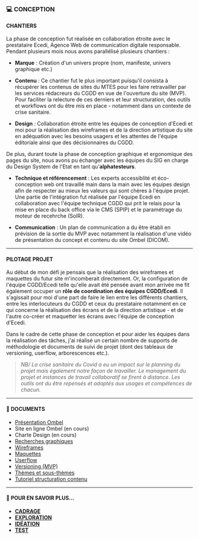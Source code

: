 ### 💻 CONCEPTION


#### CHANTIERS
La phase de conception fut réalisée en collaboration étroite avec le prestataire Ecedi, Agence Web de communication digitale responsable. Pendant plusieurs mois nous avons parallélisé plusieurs chantiers :

* **Marque** : Création d'un univers propre (nom, manifeste, univers graphique etc.)

* **Contenu** : Ce chantier fut le plus important puisqu'il consista à récupérer les contenus de sites du MTES pour les faire retravailler par les services rédacreurs du CGDD en vue de l'ouverture du site (MVP). Pour faciliter la relecture de ces derniers et leur structuration, des outils et workflows ont du être mis en place - notamment dans un contexte de crise sanitaire.

* **Design** : Collaboration étroite entre les équipes de conception d'Ecedi et moi pour la réalisation des wireframes et de la direction artistique du site en adéquation avec les besoins usagers et les attentes de l'équipe éditoriale ainsi que des décisionnaires du CGDD. 

De plus, durant toute la phase de conception graphique et ergonomique des pages du site, nous avons pu échanger avec les équipes du SIG en charge du Design System de l'Etat en tant qu'**alphatesteurs**.

* **Technique et référencement** : Les experts accessiblité et éco-conception web ont travaillé main dans la main avec les équipes design afin de respecter au mieux les valeurs qui sont chères à l'équipe projet. Une partie de l'intégration fut réalisée par l'équipe Ecedi en collaboration avec l'équipe technique CGDD qui prit le relais pour la mise en place du back office via le CMS (SPIP) et le paramétrage du moteur de recehrche (SolR).

* **Communication** : Un plan de communication a du être établi en prévision de la sortie du MVP avec notamment la réalisation d'une vidéo de présentation du concept et contenu du site Ombel (DICOM).

________________


#### PILOTAGE PROJET
Au début de mon défi je pensais que la réalisation des wireframes et maquettes du futur site m'incomberait directement. Or, la configuration de l'équipe CGDD/Ecedi telle qu'elle avait été pensée avant mon arrivée me fit également occuper un **rôle de coordination des équipes CGDD/Ecedi**. Il s'agissait pour moi d'une part de faire le lien entre les différents chantiers, entre les interlocuteurs du CGDD et ceux du prestataire notamment en ce qui concerne la réalisation des écrans et de la direction artistique - et de l'autre co-créer et maquetter les écrans avec l'équipe de conception d'Ecedi.

Dans le cadre de cette phase de conception et pour aider les équipes dans la réalisation des tâches, j'ai réalisé un certain nombre de supports de méthodologie et documents de suivi de projet (dont des tableaux de versioning, userflow, arborescences etc.).

> *NB/ La crise sanitaire du Covid a eu un impact sur le planning du projet mais également notre façon de travailler. Le management du projet et instances de travail collaboratif se firent à distance. Les outils ont du être repensés et adaptés aux usages et compétences de chacun.*

________________


#### 📓 DOCUMENTS 
* [Présentation Ombel](https://github.com/entrepreneur-interet-general/Sequoia-CGDD/blob/master/Conception/ombel_presentation.pdf)
* Site en ligne Ombel (en cours)
* Charte Design (en cours)
* [Recherches graphiques](https://github.com/entrepreneur-interet-general/Sequoia-CGDD/blob/master/Conception/extrait_recherches_graphiques.pdf)
* [Wireframes](https://github.com/entrepreneur-interet-general/Sequoia-CGDD/blob/master/Conception/extrait_wireframes.pdf)
* [Maquettes](https://github.com/entrepreneur-interet-general/Sequoia-CGDD/blob/master/Conception/extrait_maquettes.pdf)
* [Userflow](https://github.com/entrepreneur-interet-general/Sequoia-CGDD/blob/master/Conception/ombel_userflow_v2.pdf)
* [Versioning (MVP)](https://github.com/entrepreneur-interet-general/Sequoia-CGDD/blob/master/Conception/versioning_mvp.pdf)
* [Thèmes et sous-thèmes](https://github.com/entrepreneur-interet-general/Sequoia-CGDD/blob/master/Conception/ombel_th%C3%A8mes_v8.pdf)
* [Tutoriel structuration contenu](https://github.com/entrepreneur-interet-general/Sequoia-CGDD/blob/master/Conception/ombel_tutoriel_contenu.pdf)

________________


#### 📎 POUR EN SAVOIR PLUS... 
* [**CADRAGE**](https://github.com/entrepreneur-interet-general/Sequoia-CGDD/blob/master/Cadrage/Cadrage.md)
* [**EXPLORATION**](https://github.com/entrepreneur-interet-general/Sequoia-CGDD/blob/master/Exploration/Exploration.md)
* [**IDÉATION**](https://github.com/entrepreneur-interet-general/Sequoia-CGDD/blob/master/Ideation/Ideation.md)
* [**TEST**](https://github.com/entrepreneur-interet-general/Sequoia-CGDD/blob/master/Test/Test.md)
